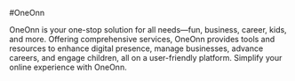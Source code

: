 #OneOnn

OneOnn is your one-stop solution for all needs—fun, business, career, kids, and more. Offering comprehensive services, OneOnn provides tools and resources to enhance digital presence, manage businesses, advance careers, and engage children, all on a user-friendly platform. Simplify your online experience with OneOnn.
